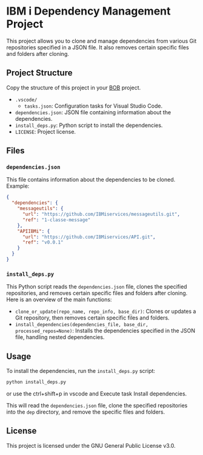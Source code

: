 # IBM i Dependency Management Project

This project allows you to clone and manage dependencies from various Git repositories specified in a JSON file. It also removes certain specific files and folders after cloning.

## Project Structure
Copy the structure of this project in your [BOB](https://github.com/IBM/ibmi-bob) project.

- `.vscode/`
  - `tasks.json`: Configuration tasks for Visual Studio Code.
- `dependencies.json`: JSON file containing information about the dependencies.
- `install_deps.py`: Python script to install the dependencies.
- `LICENSE`: Project license.

## Files

### `dependencies.json`

This file contains information about the dependencies to be cloned. Example:

```json
{
  "dependencies": {
    "messageutils": {
      "url": "https://github.com/IBMiservices/messageutils.git",
      "ref": "1-classe-message"
    },
    "APIIBMi": {
      "url": "https://github.com/IBMiservices/API.git",
      "ref": "v0.0.1"
    }
  }
}
```

### `install_deps.py`

This Python script reads the `dependencies.json` file, clones the specified repositories, and removes certain specific files and folders after cloning. Here is an overview of the main functions:

- `clone_or_update(repo_name, repo_info, base_dir)`: Clones or updates a Git repository, then removes certain specific files and folders.
- `install_dependencies(dependencies_file, base_dir, processed_repos=None)`: Installs the dependencies specified in the JSON file, handling nested dependencies.

## Usage

To install the dependencies, run the `install_deps.py` script:

```sh
python install_deps.py
```
or use the ctrl+shift+p in vscode and Execute task Install dependencies.

This will read the `dependencies.json` file, clone the specified repositories into the `dep` directory, and remove the specific files and folders.

## License

This project is licensed under the GNU General Public License v3.0.
